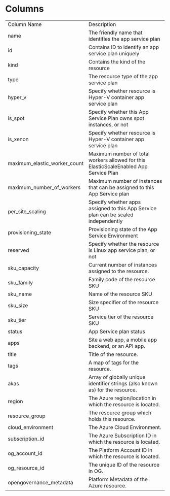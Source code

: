 # Columns  

<table>
	<tr><td>Column Name</td><td>Description</td></tr>
	<tr><td>name</td><td>The friendly name that identifies the app service plan</td></tr>
	<tr><td>id</td><td>Contains ID to identify an app service plan uniquely</td></tr>
	<tr><td>kind</td><td>Contains the kind of the resource</td></tr>
	<tr><td>type</td><td>The resource type of the app service plan</td></tr>
	<tr><td>hyper_v</td><td>Specify whether resource is Hyper-V container app service plan</td></tr>
	<tr><td>is_spot</td><td>Specify whether this App Service Plan owns spot instances, or not</td></tr>
	<tr><td>is_xenon</td><td>Specify whether resource is Hyper-V container app service plan</td></tr>
	<tr><td>maximum_elastic_worker_count</td><td>Maximum number of total workers allowed for this ElasticScaleEnabled App Service Plan</td></tr>
	<tr><td>maximum_number_of_workers</td><td>Maximum number of instances that can be assigned to this App Service plan</td></tr>
	<tr><td>per_site_scaling</td><td>Specify whether apps assigned to this App Service plan can be scaled independently</td></tr>
	<tr><td>provisioning_state</td><td>Provisioning state of the App Service Environment</td></tr>
	<tr><td>reserved</td><td>Specify whether the resource is Linux app service plan, or not</td></tr>
	<tr><td>sku_capacity</td><td>Current number of instances assigned to the resource.</td></tr>
	<tr><td>sku_family</td><td>Family code of the resource SKU</td></tr>
	<tr><td>sku_name</td><td>Name of the resource SKU</td></tr>
	<tr><td>sku_size</td><td>Size specifier of the resource SKU</td></tr>
	<tr><td>sku_tier</td><td>Service tier of the resource SKU</td></tr>
	<tr><td>status</td><td>App Service plan status</td></tr>
	<tr><td>apps</td><td>Site a web app, a mobile app backend, or an API app.</td></tr>
	<tr><td>title</td><td>Title of the resource.</td></tr>
	<tr><td>tags</td><td>A map of tags for the resource.</td></tr>
	<tr><td>akas</td><td>Array of globally unique identifier strings (also known as) for the resource.</td></tr>
	<tr><td>region</td><td>The Azure region/location in which the resource is located.</td></tr>
	<tr><td>resource_group</td><td>The resource group which holds this resource.</td></tr>
	<tr><td>cloud_environment</td><td>The Azure Cloud Environment.</td></tr>
	<tr><td>subscription_id</td><td>The Azure Subscription ID in which the resource is located.</td></tr>
	<tr><td>og_account_id</td><td>The Platform Account ID in which the resource is located.</td></tr>
	<tr><td>og_resource_id</td><td>The unique ID of the resource in OG.</td></tr>
	<tr><td>opengovernance_metadata</td><td>Platform Metadata of the Azure resource.</td></tr>
</table>
